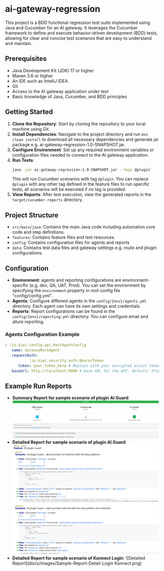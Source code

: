 # ai-gateway-regression
This project is a BDD functional regression test suite implemented using Java and Cucumber for an AI gateway. It leverages the Cucumber framework to define and execute behavior-driven development (BDD) tests, allowing for clear and concise test scenarios that are easy to understand and maintain.

## Prerequisites
- Java Development Kit (JDK) 17 or higher
- Maven 3.6 or higher
- An IDE such as IntelliJ IDEA
- Git
- Access to the AI gateway application under test
- Basic knowledge of Java, Cucumber, and BDD principles

## Getting Started
1. **Clone the Repository**: Start by cloning the repository to your local machine using Git.
2. **Install Dependencies**: Navigate to the project directory and run `mvn clean install` to download all necessary dependencies and generate jar package e.g. ai-gateway-regression-1.0-SNAPSHOT.jar.
3. **Configure Environment**: Set up any required environment variables or configuration files needed to connect to the AI gateway application.
4. **Run Tests**: 
    ```bash
    java -jar ai-gateway-regression-1.0-SNAPSHOT.jar --tags @plugin`
    ``` 
    This will run Cucumber scenarios with tag `@plugin`. You can replace `@plugin` with any other tag defined in the feature files to run specific tests, all scenarios will be executed if no tag is provided.
5. **View Reports**: After test execution, view the generated reports in the `target/cucumber-reports` directory.

## Project Structure
- `src/main/java`: Contains the main Java code including automation core code and step definitions.
- `features`: Contains feature files and test resources.
- `config`: Contains configuration files for agents and reports
- `data`: Contains test data files and gateway settings e.g. route and plugin configurations.

## Configuration
- **Environment**: agents and reporting configurations are environment-specific (e.g. dev, QA, UAT, Prod). You can set the environment by specifying the `environment` property in root config file "config/config.yml".
- **Agents**: Configure different agents in the `config/{env}/agents.yml` directory. Each agent can have its own settings and credentials.
- **Reports**: Report configurations can be found in the `config/{env}/reporting.yml` directory. You can configure email and allure reporting.

### Agents Configuration Example
```yaml
- !io.kiwi.config.api.RestAgentConfig
   name: GatewayRestAgent
   requestAuth:
           !io.kiwi.security.auth.BearerToken
      token: your_token_here # Replace with your encrypted actual token
   baseUrl: http://localhost:8000 # Base URL for the API, default: http://localhost:8080
```

## Example Run Reports
- **Summary Report for sample scenario of plugin AI Guard**: ![Summary Report](docs/images/Sample-Report-Summary.png)
- **Detailed Report for sample scenario of plugin AI Guard**: ![Detailed Report](docs/images/Sample-Report-Detail.png)
- **Detailed Report for sample scenario of Konnect Login**: ![Detailed Report](docs/images/Sample-Report-Detail-Login Konnect.png)

